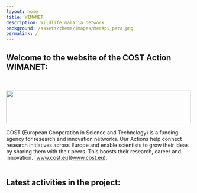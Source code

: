 ```yaml
---
layout: home
title: WIMANET
description: Wildlife malaria network
background: /assets/theme/images/MerApi_para.png
permalink: /
---
```


## Welcome to the website of the COST Action WIMANET: 
<br/><br/>
[<img align="middle" height="88" width="499" src="https://github.com/wimanet-science/web/blob/ee2421527454b4a610a9d014f2bd972b931c18dd/assets/theme/images/COST_logo_corr.png">](https://www.cost.eu/actions/CA22108/)
<br/><br/>
COST (European Cooperation in Science and Technology) is a funding agency for research and innovation networks. 
Our Actions help connect research initiatives across Europe and enable scientists to grow their ideas by sharing them with their peers. 
This boosts their research, career and innovation. [www.cost.eu](www.cost.eu).
<br/><br/>

## Latest activities in the project:
